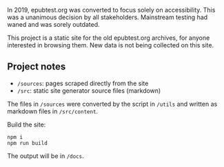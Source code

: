 In 2019, epubtest.org was converted to focus solely on accessibility. This was a unanimous decision by all stakeholders. Mainstream testing had waned and was sorely outdated.

This project is a static site for the old epubtest.org archives, for anyone interested in browsing them. New data is not being collected on this site.

## Project notes

* `/sources`: pages scraped directly from the site
* `/src`: static site generator source files (markdown)

The files in `/sources` were converted by the script in `/utils` and written as markdown files in `/src/content`.

Build the site:

```
npm i
npm run build
```

The output will be in `/docs`.

